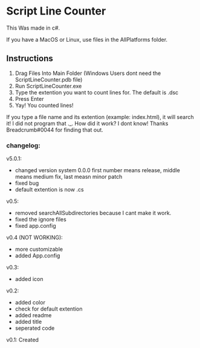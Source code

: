 <h1> Script Line Counter </h1>
This Was made in c#.

If you have a MacOS or Linux, use files in the AllPlatforms folder.

<h2>Instructions</h2>
<ol>
<li>Drag Files Into Main Folder (Windows Users dont need the ScriptLineCounter.pdb file)</li>
<li>Run ScriptLineCounter.exe</li>
<li>Type the extention you want to count lines for. The default is .dsc</li>
<li>Press Enter</li>
<li>Yay! You counted lines!</li>
</ol>

If you type a file name and its extention (example: index.html), it will search it! I did not program that ._. How did it work? I dont know! Thanks Breadcrumb#0044 for finding that out.

<h3>changelog:</h3>

v5.0.1:
<ul>
<li>changed version system 0.0.0 first number means release, middle means medium fix, last measn minor patch</li>
<li>fixed bug</li>
<li>default extention is now .cs</li>
</ul>

v0.5:
<ul>
<li>removed searchAllSubdirectories because I cant make it work.</li>
<li>fixed the ignore files</li>
<li>fixed app.config</li> 
</ul>

v0.4 (NOT WORKING):
<ul>
<li>more customizable</li>
<li>added App.config</li> 
</ul>

v0.3:
<ul>
<li>added icon</li> 
</ul>

v0.2: 
<ul>
<li>added color</li> 
<li>check for default extention</li> 
<li>added readme</li> 
<li>added title</li> 
<li>seperated code</li>
</ul>

v0.1: Created